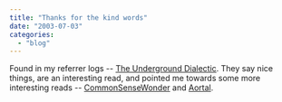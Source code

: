 ```yaml
---
title: "Thanks for the kind words"
date: "2003-07-03"
categories: 
  - "blog"
---
```


Found in my referrer logs -- [The Underground Dialectic](http://www.theundergrounddialectic.com/mt/archives/000141.html). They say nice things, are an interesting read, and pointed me towards some more interesting reads -- [CommonSenseWonder](http://www.commonsensewonder.com/) and [Aortal](http://internetbrothers.com/aortal/).
